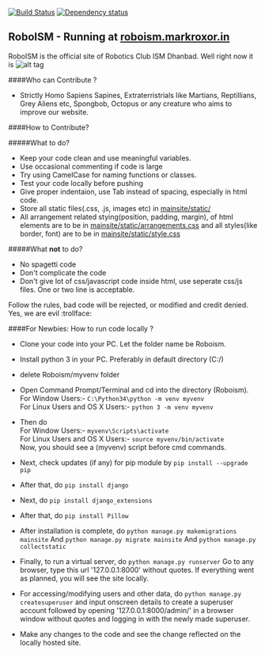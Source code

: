 [![Build Status](https://travis-ci.org/markroxor/Roboism.svg?branch=master)](https://travis-ci.org/markroxor/Roboism)
[![Dependency status](https://gemnasium.com/markroxor/Roboism.svg)](https://gemnasium.com/markroxor/Roboism)

## RoboISM - Running at [roboism.markroxor.in](roboism.markroxor.in)

RoboISM is the official site of Robotics Club ISM Dhanbad. Well right now it is ![alt tag](https://encrypted-tbn1.gstatic.com/images?q=tbn:ANd9GcQpNgHwfZ40zcRFx2AJ-17aoqeQF9xR53Ho-dPXPh7mku_uaETCjg)



####Who can Contribute ?

* Strictly Homo Sapiens Sapines, Extraterristrials like Martians, Reptillians, Grey Aliens etc, Spongbob, Octopus or any creature who aims to improve our website. 

####How to Contribute?

#####What to do? 
* Keep your code clean and use meaningful variables.
* Use occasional commenting if code is large
* Try using CamelCase for naming functions or classes. 
* Test your code locally before pushing
* Give proper indentaion, use Tab instead of spacing, especially in html code.
* Store all static files(.css, .js, images etc) in [mainsite/static/](https://github.com/markroxor/Roboism/blob/master/mainsite/static/)
* All arrangement related stying(position, padding, margin), of html elements are to be in [mainsite/static/arrangements.css](https://github.com/markroxor/Roboism/blob/master/mainsite/static/arrangements.css) and all styles(like border, font) are to be in  [mainsite/static/style.css](https://github.com/markroxor/Roboism/blob/master/mainsite/static/style.css)

#####What <b>not</b> to do?
* No spagetti code
* Don't complicate the code
* Don't give lot of css/javascript code inside html, use seperate css/js files. One or two line is acceptable. 


Follow the rules, bad code will be rejected, or modified and credit denied. Yes, we are evil :trollface:

####For Newbies: How to run code locally ?
* Clone your code into your PC. Let the folder name be Roboism. 
* Install python 3 in your PC. Preferably in default directory (C:/)
* delete Roboism/myvenv folder
* Open Command Prompt/Terminal and cd into the directory (Roboism). <br>
  For Window Users:-
  ```C:\Python34\python -m venv myvenv```<br>
  For Linux Users and OS X Users:-
  ```python 3 -m venv myvenv```<br>

* Then do <br>
  For Window Users:- ```myvenv\Scripts\activate```<br>
  For Linux Users and OS X Users:-
  ```source myvenv/bin/activate``` <br>
  Now, you should see a (myvenv) script before cmd commands. <br>

* Next, check updates (if any) for pip module by
  ```pip install --upgrade pip```

* After that, do
  ```pip install django```
  
* Next, do 
  ```pip install django_extensions```
  
* After that, do
  ```pip install Pillow```

* After installation is complete, do
  ```python manage.py makemigrations mainsite```
  And 
  ```python manage.py migrate mainsite```
  And
  ```python manage.py collectstatic```

* Finally, to run a virtual server, do
  ```python manage.py runserver```
  Go to any browser, type this url '127.0.0.1:8000' without quotes. If everything went as planned, you will see the site       locally. <br>
  
* For accessing/modifying users and other data, do 
  ```python manage.py createsuperuser``` and input onscreen details to create a superuser account followed by opening           '127.0.0.1:8000/admin/' in a browser window without quotes and logging in with the newly made superuser.
  
* Make any changes to the code and see the change reflected on the locally hosted site. 
